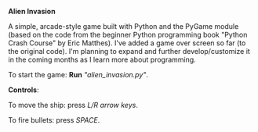 <b>Alien Invasion</b>

A simple, arcade-style game built with Python and the PyGame module (based on the code from the beginner Python programming book "Python Crash Course" by Eric Matthes). I've added a game over screen so far (to the original code). I'm planning to expand and further develop/customize it in the coming months as I learn more about programming.

To start the game: <b>Run</b> <em>"alien_invasion.py"</em>.


<b>Controls</b>:

To move the ship: press <em>L/R arrow keys</em>.

To fire bullets: press <em>SPACE</em>. 
